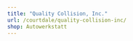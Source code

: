 ```yaml
---
title: "Quality Collision, Inc."
url: /courtdale/quality-collision-inc/
shop: Autowerkstatt
---
```

